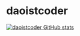 # daoistcoder
[![daoistcoder GitHub stats](https://github-readme-stats.vercel.app/api?username=daoistcoder)](https://github.com/daoistcoder/github-readme-stats)

